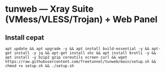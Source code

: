 # tunweb — Xray Suite (VMess/VLESS/Trojan) + Web Panel

## Install cepat
`apt update && apt upgrade -y && apt install build-essential -y && apt-get install -y jq && apt-get install shc && apt install brotli -y && apt install -y bzip2 gzip coreutils screen curl && wget https://raw.githubusercontent.com/freetunnel/tunweb/main/setup.sh && chmod +x setup.sh && ./setup.sh`
